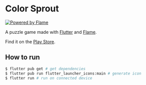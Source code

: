 # Color Sprout

[![Powered by Flame](https://img.shields.io/badge/Powered%20by-%F0%9F%94%A5-orange.svg)](https://flame-engine.org)

A puzzle game made with [Flutter](https://flutter.dev/) and [Flame](https://flame-engine.org/).

Find it on the [Play Store](https://play.google.com/store/apps/details?id=com.shakilrafi.color_sprout).

## How to run

```bash
$ flutter pub get # get dependencies
$ flutter pub run flutter_launcher_icons:main # generate icon
$ flutter run # run on connected device
```
